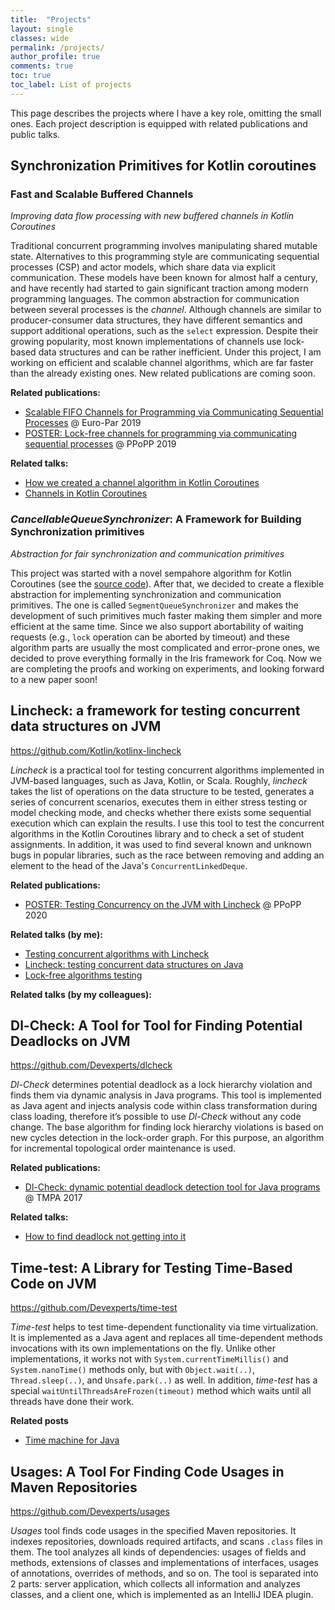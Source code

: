 ```yaml
---
title:  "Projects"
layout: single
classes: wide
permalink: /projects/
author_profile: true
comments: true
toc: true
toc_label: List of projects
---
```


This page describes the projects where I have a key role, omitting the small ones.
Each project description is equipped with related publications and public talks.

## Synchronization Primitives for Kotlin coroutines

### Fast and Scalable Buffered Channels
*Improving data flow processing with new buffered channels in Kotlin Coroutines*

Traditional concurrent programming involves manipulating shared mutable state. Alternatives to this programming style are communicating sequential processes (CSP) and actor models, which share data via explicit communication. These models have been known for almost half a century, and have recently had started to gain significant traction among modern programming languages. The common abstraction for communication between several processes is the *channel*. Although channels are similar to producer-consumer data structures, they have different semantics and support additional operations, such as the `select` expression. Despite their growing popularity, most known implementations of channels use lock-based data structures and can be rather inefficient. Under this project, I am working on efficient and scalable channel algorithms, which are far faster than the already existing ones. New related publications are coming soon.

**Related publications:**
* [Scalable FIFO Channels for Programming via Communicating Sequential Processes](/publications/#europar19-channels) @ Euro-Par 2019
* [POSTER: Lock-free channels for programming via communicating sequential processes](/publications/#ppopp19-channels) @ PPoPP 2019

**Related talks:**
* [How we created a channel algorithm in Kotlin Coroutines](/talks/#channels-jpoint-2019)
* [Channels in Kotlin Coroutines](/talks/#channels-joker-2018)

### *CancellableQueueSynchronizer*: A Framework for Building Synchronization primitives
*Abstraction for fair synchronization and communication primitives*

This project was started with a novel sempahore algorithm for Kotlin Coroutines (see the [source code](https://github.com/Kotlin/kotlinx.coroutines/blob/master/kotlinx-coroutines-core/common/src/sync/Semaphore.kt)). After that, we decided to create a flexible abstraction for implementing synchronization and communication primitives. The one is called `SegmentQueueSynchronizer` and makes the development of such primitives much faster making them simpler and more efficient at the same time. Since we also support abortability of waiting requests (e.g., `lock` operation can be aborted by timeout) and these algorithm parts are usually the most complicated and error-prone ones, we decided to prove everything formally in the Iris framework for Coq. Now we are completing the proofs and working on experiments, and looking forward to a new paper soon!


## Lincheck: a framework for testing concurrent data structures on JVM
<https://github.com/Kotlin/kotlinx-lincheck>

*Lincheck* is a practical tool for testing concurrent algorithms implemented in JVM-based languages, such as Java, Kotlin, or Scala. Roughly, *lincheck* takes the list of operations on the  data structure to be tested, generates a series of concurrent scenarios, executes them in either stress testing or model checking mode, and checks whether there exists some sequential execution which can explain the results.
I use this tool to test the concurrent algorithms in the Kotlin Coroutines library and to check a set of student assignments.
In addition, it was used to find several known and unknown bugs in popular libraries, such as the race between removing and adding an element to the head of the Java's `ConcurrentLinkedDeque`.

**Related publications:**
* [POSTER: Testing Concurrency on the JVM with Lincheck](/publications/#ppopp20-lincheck) @ PPoPP 2020

**Related talks (by me):**
* [Testing concurrent algorithms with Lincheck](/talks/#lincheck-joker-2019)
* [Lincheck: testing concurrent data structures on Java](#lincheck-hydra-2019)
* [Lock-free algorithms testing](/talks/#lock_free_algorithms_testing)

**Related talks (by my colleagues):**


## Dl-Check: A Tool for Tool for Finding Potential Deadlocks on JVM<a id="dl-check"/>
<https://github.com/Devexperts/dlcheck>

*Dl-Check* determines potential deadlock as a lock hierarchy violation and finds them via dynamic analysis in Java programs. This tool is implemented as Java agent and injects analysis code within class transformation during class loading, therefore it’s possible to use *Dl-Check* without any code change. The base algorithm for finding lock hierarchy violations is based on new cycles detection in the lock-order graph. For this purpose, an algorithm for incremental topological order maintenance is used.

**Related publications:**
* [Dl-Check: dynamic potential deadlock detection tool for Java programs](/publications/#dl_check_17) @ TMPA 2017

**Related talks:**
* [How to find deadlock not getting into it](/talks/#dl_check)

## Time-test: A Library for Testing Time-Based Code on JVM <a id="time-test"/>
<https://github.com/Devexperts/time-test>

*Time-test* helps to test time-dependent functionality via time virtualization. It is implemented as a Java agent and replaces all time-dependent methods invocations with its own implementations on the fly. Unlike other implementations, it works not with `System.currentTimeMillis()` and `System.nanoTime()` methods only, but with `Object.wait(..)`, `Thread.sleep(..)`, and `Unsafe.park(..)` as well. In addition, *time-test* has a special `waitUntilThreadsAreFrozen(timeout)` method which waits until all threads have done their work.

**Related posts**
* [Time machine for Java](http://nkoval.info/blog/time-machine-for-java)

## Usages: A Tool For Finding Code Usages in Maven Repositories <a id="usages"/>
<https://github.com/Devexperts/usages>

*Usages* tool finds code usages in the specified Maven repositories. It indexes repositories, downloads required artifacts, and scans `.class` files in them. The tool analyzes all kinds of dependencies: usages of fields and methods, extensions of classes and implementations of interfaces, usages of annotations, overrides of methods, and so on. The tool is separated into 2 parts: server application, which collects all information and analyzes classes, and a client one, which is implemented as an IntelliJ IDEA plugin.

<!-- ## JAgent  <a id="jagent"/>
*Framework for simplifying java agents development*\\
<https://github.com/Devexperts/jagent> -->
